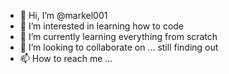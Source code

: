 - 👋 Hi, I’m @markel001
- 👀 I’m interested in learning how to code
- 🌱 I’m currently learning everything from scratch
- 💞️ I’m looking to collaborate on ... still finding out
- 📫 How to reach me ...

<!---
markel001/markel001 is a ✨ special ✨ repository because its `README.md` (this file) appears on your GitHub profile.
You can click the Preview link to take a look at your changes.
--->
